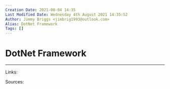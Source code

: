 ```yaml
---
Creation Date: 2021-08-04 14:35
Last Modified Date: Wednesday 4th August 2021 14:35:52
Author: Jimmy Briggs <jimbrig1993@outlook.com>
Alias: DotNet Framework
Tags: []
---
```


# DotNet Framework

***

Links: 

Sources:

